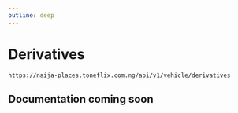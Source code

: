 ```yaml
---
outline: deep
---
```


# Derivatives

<Badge type="warning" text="GET" /> `https://naija-places.toneflix.com.ng/api/v1/vehicle/derivatives`

## Documentation coming soon
